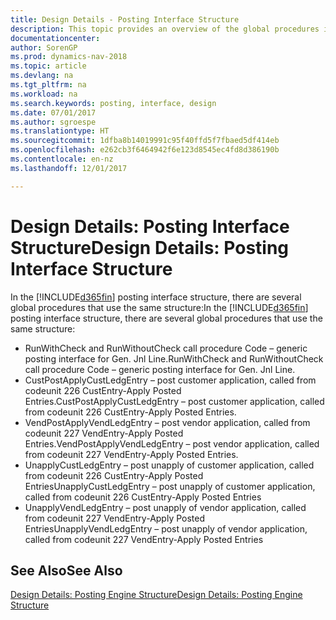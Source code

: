 ```yaml
---
title: Design Details - Posting Interface Structure
description: This topic provides an overview of the global procedures in the posting interface structure.
documentationcenter: 
author: SorenGP
ms.prod: dynamics-nav-2018
ms.topic: article
ms.devlang: na
ms.tgt_pltfrm: na
ms.workload: na
ms.search.keywords: posting, interface, design
ms.date: 07/01/2017
ms.author: sgroespe
ms.translationtype: HT
ms.sourcegitcommit: 1dfba8b14019991c95f40ffd5f7fbaed5df414eb
ms.openlocfilehash: e262cb3f6464942f6e123d8545ec4fd8d386190b
ms.contentlocale: en-nz
ms.lasthandoff: 12/01/2017

---
```

# <a name="design-details-posting-interface-structure"></a><span data-ttu-id="06930-103">Design Details: Posting Interface Structure</span><span class="sxs-lookup"><span data-stu-id="06930-103">Design Details: Posting Interface Structure</span></span>
<span data-ttu-id="06930-104">In the [!INCLUDE[d365fin](includes/d365fin_md.md)] posting interface structure, there are several global procedures that use the same structure:</span><span class="sxs-lookup"><span data-stu-id="06930-104">In the [!INCLUDE[d365fin](includes/d365fin_md.md)] posting interface structure, there are several global procedures that use the same structure:</span></span>  
  
* <span data-ttu-id="06930-105">RunWithCheck and RunWithoutCheck call procedure Code – generic posting interface for Gen. Jnl Line.</span><span class="sxs-lookup"><span data-stu-id="06930-105">RunWithCheck and RunWithoutCheck call procedure Code – generic posting interface for Gen. Jnl Line.</span></span>  
* <span data-ttu-id="06930-106">CustPostApplyCustLedgEntry – post customer application, called from codeunit 226 CustEntry-Apply Posted Entries.</span><span class="sxs-lookup"><span data-stu-id="06930-106">CustPostApplyCustLedgEntry – post customer application, called from codeunit 226 CustEntry-Apply Posted Entries.</span></span>  
* <span data-ttu-id="06930-107">VendPostApplyVendLedgEntry – post vendor application, called from codeunit 227 VendEntry-Apply Posted Entries.</span><span class="sxs-lookup"><span data-stu-id="06930-107">VendPostApplyVendLedgEntry – post vendor application, called from codeunit 227 VendEntry-Apply Posted Entries.</span></span>  
* <span data-ttu-id="06930-108">UnapplyCustLedgEntry – post unapply of customer application, called from codeunit 226 CustEntry-Apply Posted Entries</span><span class="sxs-lookup"><span data-stu-id="06930-108">UnapplyCustLedgEntry – post unapply of customer application, called from codeunit 226 CustEntry-Apply Posted Entries</span></span>  
* <span data-ttu-id="06930-109">UnapplyVendLedgEntry – post unapply of vendor application, called from codeunit 227 VendEntry-Apply Posted Entries</span><span class="sxs-lookup"><span data-stu-id="06930-109">UnapplyVendLedgEntry – post unapply of vendor application, called from codeunit 227 VendEntry-Apply Posted Entries</span></span>  
  
## <a name="see-also"></a><span data-ttu-id="06930-110">See Also</span><span class="sxs-lookup"><span data-stu-id="06930-110">See Also</span></span>  
[<span data-ttu-id="06930-111">Design Details: Posting Engine Structure</span><span class="sxs-lookup"><span data-stu-id="06930-111">Design Details: Posting Engine Structure</span></span>](design-details-posting-engine-structure.md)
